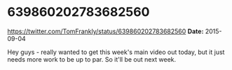 # 639860202783682560
https://twitter.com/TomFrankly/status/639860202783682560
**Date:** 2015-09-04

Hey guys - really wanted to get this week's main video out today, but it just needs more work to be up to par. So it'll be out next week.

